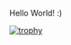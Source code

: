Hello World! :)

[![trophy](https://github-profile-trophy.vercel.app/?username=Zephir0g)](https://github.com/ryo-ma/github-profile-trophy)
